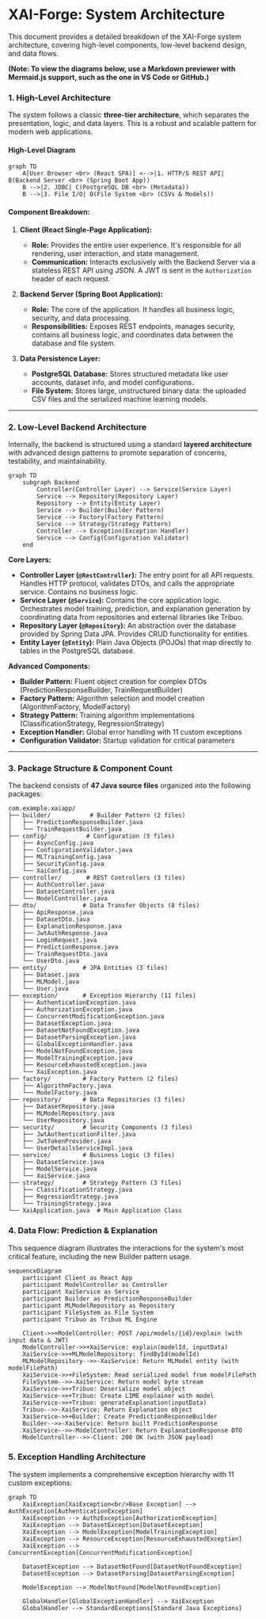 # XAI-Forge: System Architecture

This document provides a detailed breakdown of the XAI-Forge system architecture, covering high-level components, low-level backend design, and data flows.

**(Note: To view the diagrams below, use a Markdown previewer with Mermaid.js support, such as the one in VS Code or GitHub.)**

### 1. High-Level Architecture

The system follows a classic **three-tier architecture**, which separates the presentation, logic, and data layers. This is a robust and scalable pattern for modern web applications.

#### High-Level Diagram

```mermaid
graph TD
    A[User Browser <br> (React SPA)] <-->|1. HTTP/S REST API| B(Backend Server <br> (Spring Boot App))
    B -->|2. JDBC| C(PostgreSQL DB <br> (Metadata))
    B -->|3. File I/O| D(File System <br> (CSVs & Models))
```

#### Component Breakdown:

1.  **Client (React Single-Page Application):**
    *   **Role:** Provides the entire user experience. It's responsible for all rendering, user interaction, and state management.
    *   **Communication:** Interacts exclusively with the Backend Server via a stateless REST API using JSON. A JWT is sent in the `Authorization` header of each request.

2.  **Backend Server (Spring Boot Application):**
    *   **Role:** The core of the application. It handles all business logic, security, and data processing.
    *   **Responsibilities:** Exposes REST endpoints, manages security, contains all business logic, and coordinates data between the database and file system.

3.  **Data Persistence Layer:**
    *   **PostgreSQL Database:** Stores structured metadata like user accounts, dataset info, and model configurations.
    *   **File System:** Stores large, unstructured binary data: the uploaded CSV files and the serialized machine learning models.

---

### 2. Low-Level Backend Architecture

Internally, the backend is structured using a standard **layered architecture** with advanced design patterns to promote separation of concerns, testability, and maintainability.

```mermaid
graph TD
    subgraph Backend
        Controller(Controller Layer) --> Service(Service Layer)
        Service --> Repository(Repository Layer)
        Repository --> Entity(Entity Layer)
        Service --> Builder(Builder Pattern)
        Service --> Factory(Factory Pattern)
        Service --> Strategy(Strategy Pattern)
        Controller --> Exception(Exception Handler)
        Service --> Config(Configuration Validator)
    end
```

**Core Layers:**
*   **Controller Layer (`@RestController`):** The entry point for all API requests. Handles HTTP protocol, validates DTOs, and calls the appropriate service. Contains no business logic.
*   **Service Layer (`@Service`):** Contains the core application logic. Orchestrates model training, prediction, and explanation generation by coordinating data from repositories and external libraries like Tribuo.
*   **Repository Layer (`@Repository`):** An abstraction over the database provided by Spring Data JPA. Provides CRUD functionality for entities.
*   **Entity Layer (`@Entity`):** Plain Java Objects (POJOs) that map directly to tables in the PostgreSQL database.

**Advanced Components:**
*   **Builder Pattern:** Fluent object creation for complex DTOs (PredictionResponseBuilder, TrainRequestBuilder)
*   **Factory Pattern:** Algorithm selection and model creation (AlgorithmFactory, ModelFactory)
*   **Strategy Pattern:** Training algorithm implementations (ClassificationStrategy, RegressionStrategy)
*   **Exception Handler:** Global error handling with 11 custom exceptions
*   **Configuration Validator:** Startup validation for critical parameters

---

### 3. Package Structure & Component Count

The backend consists of **47 Java source files** organized into the following packages:

```
com.example.xaiapp/
├── builder/           # Builder Pattern (2 files)
│   ├── PredictionResponseBuilder.java
│   └── TrainRequestBuilder.java
├── config/           # Configuration (5 files)
│   ├── AsyncConfig.java
│   ├── ConfigurationValidator.java
│   ├── MLTrainingConfig.java
│   ├── SecurityConfig.java
│   └── XaiConfig.java
├── controller/       # REST Controllers (3 files)
│   ├── AuthController.java
│   ├── DatasetController.java
│   └── ModelController.java
├── dto/             # Data Transfer Objects (8 files)
│   ├── ApiResponse.java
│   ├── DatasetDto.java
│   ├── ExplanationResponse.java
│   ├── JwtAuthResponse.java
│   ├── LoginRequest.java
│   ├── PredictionResponse.java
│   ├── TrainRequestDto.java
│   └── UserDto.java
├── entity/          # JPA Entities (3 files)
│   ├── Dataset.java
│   ├── MLModel.java
│   └── User.java
├── exception/       # Exception Hierarchy (11 files)
│   ├── AuthenticationException.java
│   ├── AuthorizationException.java
│   ├── ConcurrentModificationException.java
│   ├── DatasetException.java
│   ├── DatasetNotFoundException.java
│   ├── DatasetParsingException.java
│   ├── GlobalExceptionHandler.java
│   ├── ModelNotFoundException.java
│   ├── ModelTrainingException.java
│   ├── ResourceExhaustedException.java
│   └── XaiException.java
├── factory/         # Factory Pattern (2 files)
│   ├── AlgorithmFactory.java
│   └── ModelFactory.java
├── repository/      # Data Repositories (3 files)
│   ├── DatasetRepository.java
│   ├── MLModelRepository.java
│   └── UserRepository.java
├── security/        # Security Components (3 files)
│   ├── JwtAuthenticationFilter.java
│   ├── JwtTokenProvider.java
│   └── UserDetailsServiceImpl.java
├── service/         # Business Logic (3 files)
│   ├── DatasetService.java
│   ├── ModelService.java
│   └── XaiService.java
├── strategy/        # Strategy Pattern (3 files)
│   ├── ClassificationStrategy.java
│   ├── RegressionStrategy.java
│   └── TrainingStrategy.java
└── XaiApplication.java  # Main Application Class
```

### 4. Data Flow: Prediction & Explanation

This sequence diagram illustrates the interactions for the system's most critical feature, including the new Builder pattern usage.

```mermaid
sequenceDiagram
    participant Client as React App
    participant ModelController as Controller
    participant XaiService as Service
    participant Builder as PredictionResponseBuilder
    participant MLModelRepository as Repository
    participant FileSystem as File System
    participant Tribuo as Tribuo ML Engine

    Client->>+ModelController: POST /api/models/{id}/explain (with input data & JWT)
    ModelController->>+XaiService: explain(modelId, inputData)
    XaiService->>+MLModelRepository: findById(modelId)
    MLModelRepository-->>-XaiService: Return MLModel entity (with modelFilePath)
    XaiService->>+FileSystem: Read serialized model from modelFilePath
    FileSystem-->>-XaiService: Return model byte stream
    XaiService->>+Tribuo: Deserialize model object
    XaiService->>+Tribuo: Create LIME explainer with model
    XaiService->>+Tribuo: generateExplanation(inputData)
    Tribuo-->>-XaiService: Return Explanation object
    XaiService->>+Builder: Create PredictionResponseBuilder
    Builder-->>-XaiService: Return built PredictionResponse
    XaiService-->>-ModelController: Return ExplanationResponse DTO
    ModelController-->>-Client: 200 OK (with JSON payload)
```

### 5. Exception Handling Architecture

The system implements a comprehensive exception hierarchy with 11 custom exceptions:

```mermaid
graph TD
    XaiException[XaiException<br/>Base Exception] --> AuthException[AuthenticationException]
    XaiException --> AuthzException[AuthorizationException]
    XaiException --> DatasetException[DatasetException]
    XaiException --> ModelException[ModelTrainingException]
    XaiException --> ResourceException[ResourceExhaustedException]
    XaiException --> ConcurrentException[ConcurrentModificationException]
    
    DatasetException --> DatasetNotFound[DatasetNotFoundException]
    DatasetException --> DatasetParsing[DatasetParsingException]
    
    ModelException --> ModelNotFound[ModelNotFoundException]
    
    GlobalHandler[GlobalExceptionHandler] --> XaiException
    GlobalHandler --> StandardExceptions[Standard Java Exceptions]
```
